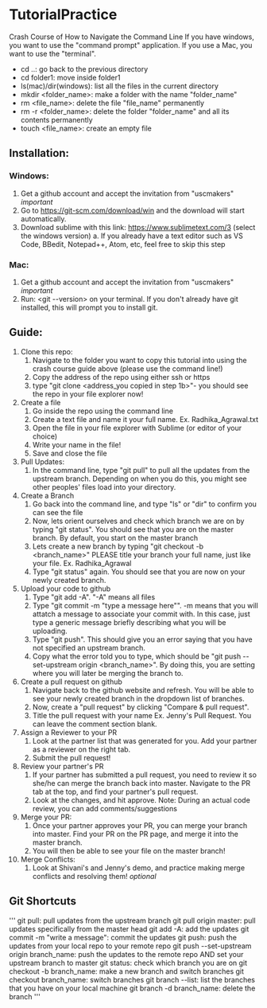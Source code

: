 # TutorialPractice

Crash Course of How to Navigate the Command Line 
If you have windows, you want to use the "command prompt" application. If you use a Mac, you want to use the "terminal".

- cd ..: go back to the previous directory
- cd folder1: move inside folder1
- ls(mac)/dir(windows): list all the files in the current directory
- mkdir <folder_name>: make a folder with the name "folder_name"
- rm <file_name>: delete the file "file_name" permanently
- rm -r <folder_name>: delete the folder "folder_name" and all its contents permanently
- touch <file_name>: create an empty file

## Installation:
### Windows:
1. Get a github account and accept the invitation from "uscmakers" *important*
2. Go to https://git-scm.com/download/win and the download will start automatically.
3. Download sublime with this link: https://www.sublimetext.com/3 (select the windows version)
	a. If you already have a text editor such as VS Code, BBedit, Notepad++, Atom, etc, feel free to skip this step


### Mac:
1. Get a github account and accept the invitation from "uscmakers" *important*
2. Run: <git --version> on your terminal. If you don't already have git installed, this will prompt you to install git.

## Guide:
1. Clone this repo:
	1. Navigate to the folder you want to copy this tutorial into using the crash course guide above (please use the command line!)
	2. Copy the address of the repo using either ssh or https
	3. type "git clone <address_you copied in step 1b>"- you should see the repo in your file explorer now!
2. Create a file
	1. Go inside the repo using the command line
	2. Create a text file and name it your full name. Ex. Radhika_Agrawal.txt
	3. Open the file in your file explorer with Sublime (or editor of your choice)
	4. Write your name in the file!
	5. Save and close the file
3. Pull Updates:
	1. In the command line, type "git pull" to pull all the updates from the upstream branch. Depending on when you do this, you might see other peoples' files load into your directory.
4. Create a Branch
	1. Go back into the command line, and type "ls" or "dir" to confirm you can see the file
	2. Now, lets orient ourselves and check which branch we are on by typing "git status". You should see that you are on the master branch. By default, you start on the master branch
	3. Lets create a new branch by typing "git checkout -b <branch_name>" PLEASE title your branch your full name, just like your file. Ex. Radhika_Agrawal
	4. Type "git status" again. You should see that you are now on your newly created branch.
5. Upload your code to github
	1. Type "git add -A". "-A" means all files
	2. Type "git commit -m "type a message here"". -m means that you will attatch a message to associate your commit with. In this case, just type a generic message briefly describing what you will be uploading.
	3. Type "git push". This should give you an error saying that you have not specified an upstream branch. 
	4. Copy what the error told you to type, which should be "git push --set-upstream origin <branch_name>". By doing this, you are setting where you will later be merging the branch to.
6. Create a pull request on github
	1. Navigate back to the github website and refresh. You will be able to see your newly created branch in the dropdown list of branches.
	2. Now, create a "pull request" by clicking "Compare & pull request". 
	3. Title the pull request with your name Ex. Jenny's Pull Request. You can leave the comment section blank.
7. Assign a Reviewer to your PR
	1. Look at the partner list that was generated for you. Add your partner as a reviewer on the right tab.
	2. Submit the pull request! 
8. Review your partner's PR
	1. If your partner has submitted a pull request, you need to review it so she/he can merge the branch back into master. Navigate to the PR tab at the top, and find your partner's pull request. 
	2. Look at the changes, and hit approve. Note: During an actual code review, you can add comments/suggestions
9. Merge your PR:
	1. Once your partner approves your PR, you can merge your branch into master. Find your PR on the PR page, and merge it into the master branch.
	2. You will then be able to see your file on the master branch!
10. Merge Conflicts:
	1. Look at Shivani's and Jenny's demo, and practice making merge conflicts and resolving them! *optional*
	
## Git Shortcuts
'''
git pull: pull updates from the upstream branch
git pull origin master: pull updates specifically from the master head
git add -A: add the updates 
git commit -m "write a message": commit the updates
git push: push the updates from your local repo to your remote repo
git push --set-upstream origin branch_name: push the updates to the remote repo AND set your upstream branch to master
git status: check which branch you are on
git checkout -b branch_name: make a new branch and switch branches
git checkout branch_name: switch branches
git branch --list: list the branches that you have on your local machine
git branch -d branch_name: delete the branch
'''
